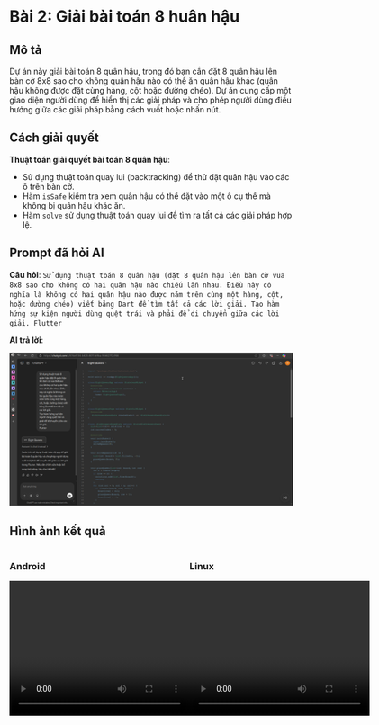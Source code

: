# Bài 2: Giải bài toán 8 huân hậu

## Mô tả

Dự án này giải bài toán 8 quân hậu, trong đó bạn cần đặt 8 quân hậu lên bàn cờ 8x8 sao cho không quân hậu nào có thể ăn quân hậu khác (quân hậu không được đặt cùng hàng, cột hoặc đường chéo). Dự án cung cấp một giao diện người dùng để hiển thị các giải pháp và cho phép người dùng điều hướng giữa các giải pháp bằng cách vuốt hoặc nhấn nút.

## Cách giải quyết

**Thuật toán giải quyết bài toán 8 quân hậu**:
   - Sử dụng thuật toán quay lui (backtracking) để thử đặt quân hậu vào các ô trên bàn cờ.
   - Hàm `isSafe` kiểm tra xem quân hậu có thể đặt vào một ô cụ thể mà không bị quân hậu khác ăn.
   - Hàm `solve` sử dụng thuật toán quay lui để tìm ra tất cả các giải pháp hợp lệ.

## Prompt đã hỏi AI

**Câu hỏi**: `Sử dụng thuật toán 8 quân hậu (đặt 8 quân hậu lên bàn cờ vua 8x8 sao cho không có hai quân hậu nào chiếu lẫn nhau. Điều này có nghĩa là không có hai quân hậu nào được nằm trên cùng một hàng, cột, hoặc đường chéo) viết bằng Dart để tìm tất cả các lời giải. Tạo hàm hứng sự kiện người dùng quệt trái và phải để di chuyển giữa các lời giải.
Flutter`

**AI trả lời**:

![Câu 1](./assets/c1.png)

## Hình ảnh kết quả

<div style="display: flex; justify-content: space-between;">
    <div>
        <h3>Android</h3>
        <video width="320" height="240" controls>
        <source src="./assets/eight_queens_m.mp4" type="video/mp4">
        Your browser does not support the video tag.
        </video>
    </div>
    <div>
        <h3>Linux</h3>
        <video width="320" height="240" controls>
        <source src="./assets/eight_queens_l.mp4" type="video/mp4">
        Your browser does not support the video tag.
        </video>
    </div>
</div>
